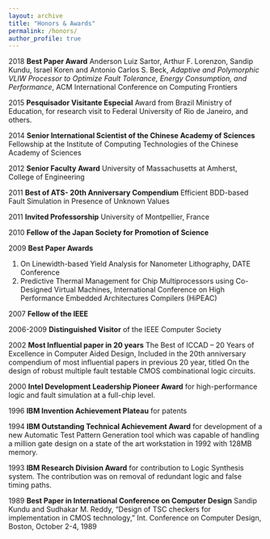 ```yaml
---
layout: archive
title: "Honors & Awards"
permalink: /honors/
author_profile: true
---
```



2018 **Best Paper Award**
Anderson Luiz Sartor, Arthur F. Lorenzon, Sandip Kundu, Israel Koren and Antonio Carlos S. Beck,  *Adaptive and Polymorphic VLIW Processor to Optimize Fault Tolerance, Energy Consumption, and Performance*, ACM International Conference on Computing Frontiers

2015 **Pesquisador Visitante Especial**
Award from Brazil Ministry of Education, for research visit to Federal University of
Rio de Janeiro, and others.

2014 **Senior International Scientist of the Chinese Academy of Sciences**
Fellowship at the Institute of Computing Technologies of the Chinese Academy of Sciences

2012 **Senior Faculty Award**
University of Massachusetts at Amherst, College of Engineering

2011 **Best of ATS- 20th Anniversary Compendium**
Efficient BDD-based Fault Simulation in Presence of Unknown Values

2011 **Invited Professorship** 
University of Montpellier, France

2010 **Fellow of the Japan Society for Promotion of Science**

2009 **Best Paper Awards**
1. On Linewidth-based Yield Analysis for Nanometer Lithography, DATE Conference
2. Predictive Thermal Management for Chip Multiprocessors using Co-Designed Virtual Machines,
    International Conference on High Performance Embedded Architectures Compilers (HiPEAC)
    
2007 **Fellow of the IEEE**

2006-2009 **Distinguished Visitor** of the IEEE Computer Society

2002 **Most Influential paper in 20 years**
The Best of ICCAD – 20 Years of Excellence in Computer Aided Design, Included in the 20th
anniversary compendium of most influential papers in previous 20 year, titled On the design of
robust multiple fault testable CMOS combinational logic circuits.

2000 **Intel Development Leadership Pioneer Award**
for high-performance logic and fault simulation at a full-chip level.

1996 **IBM Invention Achievement Plateau**
for patents

1994 **IBM Outstanding Technical Achievement Award**
for development of a new Automatic Test Pattern Generation tool which was capable
of handling a million gate design on a state of the art workstation in 1992 with 128MB memory.

1993 **IBM Research Division Award**
for contribution to Logic Synthesis system. The contribution was on removal of redundant 
logic and false timing paths. 

1989 **Best Paper in International Conference on Computer Design**
Sandip Kundu and Sudhakar M. Reddy, “Design of TSC checkers for implementation in CMOS
technology,” Int. Conference on Computer Design, Boston, October 2-4, 1989


